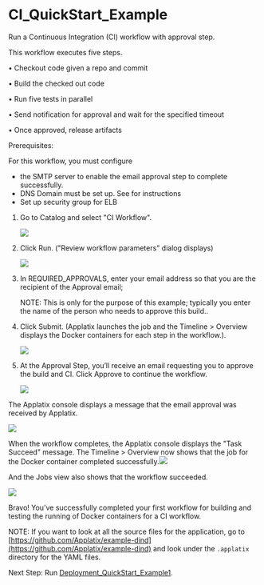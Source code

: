# CI_QuickStart_Example

Run a Continuous Integration (CI) workflow with approval step.

This workflow executes five steps.

• Checkout code given a repo and commit

• Build the checked out code

• Run five tests in parallel

• Send notification for approval and wait for the specified timeout

• Once approved, release artifacts

Prerequisites:

For this workflow, you must configure

*   the SMTP server to enable the email approval step to complete successfully.
*   DNS Domain must be set up. See for instructions
*   Set up security group for ELB

1.  Go to <span class="UI_element">Catalog</span> and select "CI Workflow".

    ![](../docs/images/ci_workflow_approval_catalog_623x292.png)

2.  Click <span class="UI_element">Run</span>. ("Review workflow parameters" dialog displays)

    ![](../docs/images/ci_workflow_approval_review_parameters_catalog_624x293.png)

3.  In <span class="UI_element">REQUIRED_APPROVALS</span>, enter your email address so that you are the recipient of the Approval email;

    NOTE: This is only for the purpose of this example; typically you enter the name of the person who needs to approve this build..

4.  Click <span class="UI_element">Submit</span>. (Applatix launches the job and the Timeline > Overview displays the Docker containers for each step in the workflow.).

    ![](../docs/images/ci_workflow_approval_job_kicked_off_catalog_630x295.png)

5.  At the Approval Step, you’ll receive an email requesting you to approve the build and CI. Click <span class="UI_element">Approve</span> to continue the workflow.

    ![](../docs/images/ci_workflow_approval_email_approval_catalog_454x417.png)

The Applatix console displays a message that the email approval was received by Applatix.

![](../docs/images/ci_workflow_approvall_201_response_submitted_successfully_catalog_270x57.png)

When the workflow completes, the Applatix console displays the "Task Succeed" message. The Timeline > Overview now shows that the job for the Docker container completed successfully.![](../docs/images/ci_workflow_approval_task_success_catalog_486x306.png)

And the <span class="UI_element">Jobs</span> view also shows that the workflow succeeded.

![](../docs/images/ci_workflow_approval_job_success_catalog_553x131.png)

Bravo! You’ve successfully completed your first workflow for building and testing the running of Docker containers for a CI workflow.

NOTE: If you want to look at all the source files for the application, go to [https://github.com/Applatix/example-dind](https://github.com/Applatix/example-dind) and look under the `.applatix` directory for the YAML files.

Next Step: Run [Deployment_QuickStart_Example1](#/docs;doc=deployment_quickstart_example1.md).